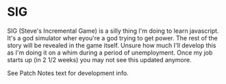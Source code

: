 # SIG

SIG (Steve's Incremental Game) is a silly thing I'm doing to learn javascript. It's a god simulator wher eyou're a god trying to get power. The rest of the story will be revealed in the game itself. Unsure how much I'll develop this as I'm doing it on a whim during a period of unemployment. Once my job starts up (in 2 1/2 weeks) you may not see this updated anymore.

See Patch Notes text for development info.
